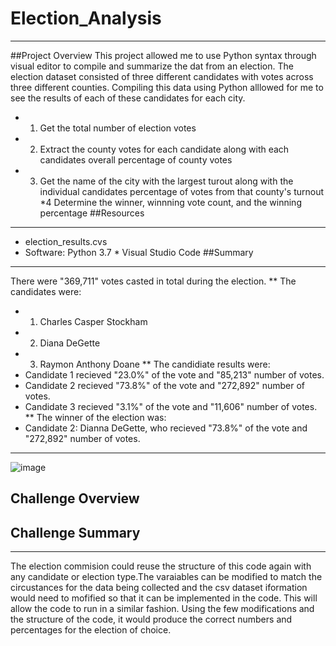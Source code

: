 # Election_Analysis
---
##Project Overview
This project allowed me to use Python syntax through visual editor to compile and summarize the dat from an election. The election dataset consisted of three different candidates with votes across three different counties. Compiling this data using Python alllowed for me to see the results of each of these candidates for each city. 
* 1. Get the total number of election votes 
* 2. Extract the county votes for each candidate along with each candidates overall percentage of county votes
* 3. Get the name of the city with the largest turout along with the individual candidates percentage of votes from that county's turnout
*4 Determine the winner, winnning vote count, and the winning percentage
##Resources
---
* election_results.cvs
* Software: Python 3.7 * Visual Studio Code 
##Summary
---
There were "369,711" votes casted in total during the election.
** The candidates were:
  * 1. Charles Casper Stockham
  * 2. Diana DeGette
  * 3. Raymon Anthony Doane
** The candidiate results were:
  * Candidate 1 recieved "23.0%" of the vote and "85,213" number of votes.
  * Candidate 2 recieved "73.8%" of the vote and "272,892" number of votes.
  * Candidate 3 recieved "3.1%" of the vote and "11,606" number of votes.
** The winner of the election was: 
   * Candidate 2: Dianna DeGette, who recieved "73.8%" of the vote and "272,892" number of votes.
  ---
  ![image](https://user-images.githubusercontent.com/105329532/180115408-adb76339-22f0-4cc4-8f23-4aca4a1f4bde.png)
  
Challenge Overview
--- 
## Challenge Summary
---
The election commision could reuse the structure of this code again with any candidate or election type.The varaiables can be modified to match the circustances for the data being collected and the csv dataset iformation would need to mofified so that it can be implemented in the code. This will allow the code to run in a similar fashion. Using the few modifications and the structure of the code, it would produce the correct numbers and percentages for the election of choice.

